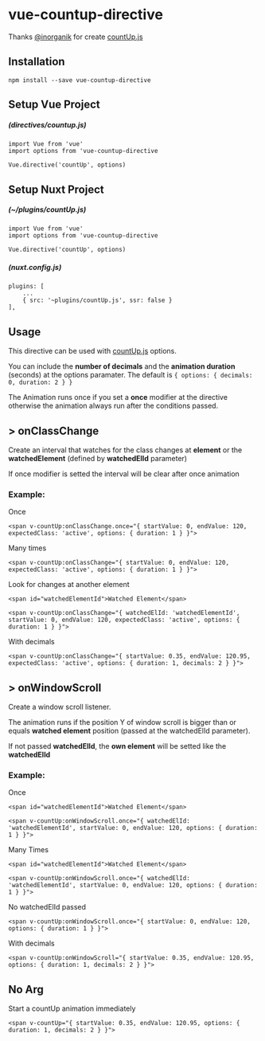 # vue-countup-directive

Thanks [@inorganik](https://github.com/inorganik) for create [countUp.js](http://inorganik.github.io/countUp.js/)

## Installation
```npm install --save vue-countup-directive```

## Setup Vue Project
##### (directives/countup.js)
```
import Vue from 'vue'
import options from 'vue-countup-directive

Vue.directive('countUp', options)
```

## Setup Nuxt Project
##### (~/plugins/countUp.js)
```
import Vue from 'vue'
import options from 'vue-countup-directive

Vue.directive('countUp', options)
```
##### (nuxt.config.js)
```
plugins: [
    ...
    { src: '~plugins/countUp.js', ssr: false }
],
```

## Usage
This directive can be used with [countUp.js](http://inorganik.github.io/countUp.js/) options.

You can include the **number of decimals** and the **animation duration** (seconds) at the options paramater. The default is ```{ options: { decimals: 0, duration: 2 } }```

The Animation runs once if you set a **once** modifier at the directive otherwise the animation always run after the conditions passed.

## > onClassChange
Create an interval that watches for the class changes at **element** or the **watchedElement** (defined by **watchedElId** parameter)

If once modifier is setted the interval will be clear after once animation

### Example:
Once
```
<span v-countUp:onClassChange.once="{ startValue: 0, endValue: 120, expectedClass: 'active', options: { duration: 1 } }">
```

Many times
```
<span v-countUp:onClassChange="{ startValue: 0, endValue: 120, expectedClass: 'active', options: { duration: 1 } }">
```

Look for changes at another element
```
<span id="watchedElementId">Watched Element</span>

<span v-countUp:onClassChange="{ watchedElId: 'watchedElementId', startValue: 0, endValue: 120, expectedClass: 'active', options: { duration: 1 } }">
```

With decimals
```
<span v-countUp:onClassChange="{ startValue: 0.35, endValue: 120.95, expectedClass: 'active', options: { duration: 1, decimals: 2 } }">
```

## > onWindowScroll
Create a window scroll listener.

The animation runs if the position Y of window scroll is bigger than or equals **watched element** position (passed at the watchedElId parameter).

If not passed **watchedElId**, the **own element** will be setted like the **watchedElId**

### Example:

Once
```
<span id="watchedElementId">Watched Element</span>

<span v-countUp:onWindowScroll.once="{ watchedElId: 'watchedElementId', startValue: 0, endValue: 120, options: { duration: 1 } }">
```

Many Times
```
<span id="watchedElementId">Watched Element</span>

<span v-countUp:onWindowScroll.once="{ watchedElId: 'watchedElementId', startValue: 0, endValue: 120, options: { duration: 1 } }">
```

No watchedElId passed
```
<span v-countUp:onWindowScroll.once="{ startValue: 0, endValue: 120, options: { duration: 1 } }">
```

With decimals
```
<span v-countUp:onWindowScroll="{ startValue: 0.35, endValue: 120.95, options: { duration: 1, decimals: 2 } }">
```

## No Arg
Start a countUp animation immediately

```
<span v-countUp="{ startValue: 0.35, endValue: 120.95, options: { duration: 1, decimals: 2 } }">
```


